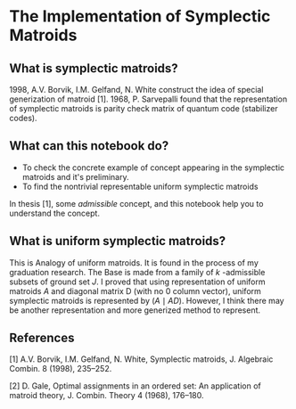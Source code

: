 # **The Implementation of Symplectic Matroids**

## What is symplectic matroids?
 1998, A.V. Borvik, I.M. Gelfand, N. White construct the idea of special generization of matroid [1]. 1968, P. Sarvepalli found that the representation of symplectic matroids is parity check matrix of quantum code (stabilizer codes).

## What can this notebook do?
- To check the concrete example of concept appearing in the symplectic matroids and it's preliminary.
- To find the nontrivial representable uniform symplectic matroids

In thesis [1], some *admissible* concept, and this notebook help you to understand the concept.

## What is uniform symplectic matroids?
This is Analogy of uniform matroids. It is found in the process of my graduation research. The Base is made from a family of $k$
-admissible subsets of ground set $J$. I proved that using representation of uniform matroids $A$ and diagonal matrix D (with no 0 column vector), uniform symplectic matroids is represented by $(A \mid AD)$. However, I think there may be another representation and more generized method to represent.

## References
[1] A.V. Borvik, I.M. Gelfand, N. White, Symplectic matroids, J. Algebraic Combin.
8 (1998), 235–252.

[2] D. Gale, Optimal assignments in an ordered set: An application of matroid
theory, J. Combin. Theory 4 (1968), 176–180.
